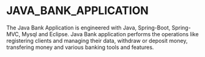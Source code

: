 # JAVA_BANK_APPLICATION
The Java Bank Application is engineered with Java, Spring-Boot, Spring-MVC, Mysql and Eclipse. Java Bank application performs the operations like registering clients and managing their data, withdraw or deposit money, transfering money and various banking tools and features.
